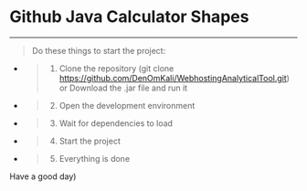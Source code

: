 # Github Java Calculator Shapes
***
> Do these things to start the project:
>
- >1. Clone the repository (git clone https://github.com/DenOmKali/WebhostingAnalyticalTool.git)
or
Download the .jar file and run it
- >2. Open the development environment
- >3. Wait for dependencies to load
- >4. Start the project
- >5. Everything is done

Have a good day)